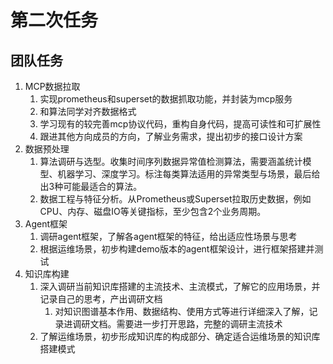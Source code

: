 # 第二次任务

## 团队任务
1. MCP数据拉取
   1. 实现prometheus和superset的数据抓取功能，并封装为mcp服务
   2. 和算法同学对齐数据格式
   3. 学习现有的较完善mcp协议代码，重构自身代码，提高可读性和可扩展性
   4. 跟进其他方向成员的方向，了解业务需求，提出初步的接口设计方案
2. 数据预处理
   1. 算法调研与选型。收集时间序列数据异常值检测算法，需要涵盖统计模型、机器学习、深度学习。标注每类算法适用的异常类型与场景，最后给出3种可能最适合的算法。
   2. 数据工程与特征分析。从Prometheus或Superset拉取历史数据，例如CPU、内存、磁盘IO等关键指标，至少包含2个业务周期。
3. Agent框架
   1. 调研agent框架，了解各agent框架的特征，给出适应性场景与思考
   2. 根据运维场景，初步构建demo版本的agent框架设计，进行框架搭建并测试
4. 知识库构建
   1. 深入调研当前知识库搭建的主流技术、主流模式，了解它的应用场景，并记录自己的思考，产出调研文档
      1. 对知识图谱基本作用、数据结构、使用方式等进行详细深入了解，记录进调研文档。需要进一步打开思路，完整的调研主流技术
   2. 了解运维场景，初步形成知识库的构成部分、确定适合运维场景的知识库搭建模式